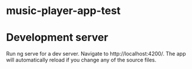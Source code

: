 # music-player-app-test

# Development server
Run ng serve for a dev server. Navigate to http://localhost:4200/. The app will automatically reload if you change any of the source files.
